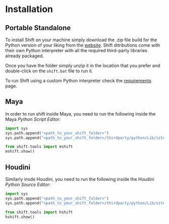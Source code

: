 # Installation

## Portable Standalone

To install Shift on your machine simply download the .zip file build for the Python version of your liking from the [website](https://https://www.inbibo.co.uk/shift). Shift ditributions come with their own Python interpreter with all the required third-party libraries already packaged.

Once you have the folder simply unzip it in the location that you prefer and double-click on the `shift.bat` file to run it.

To run Shift using a custom Python interpreter check the [requirements](requirements.md) page.

## Maya

In order to run shift inside Maya, you need to run the following inside the Maya *Python Script Editor*:

```python
import sys
sys.path.append("<path_to_your_shift_folder>")
sys.path.append("<path_to_your_shift_folder>/thirdparty/python/Lib/site-packages")

from shift.tools import mshift
mshift.show()
```

## Houdini

Similarly insde Houdini, you need to run the following inside the Houdini *Python Source Editor*:

```python
import sys
sys.path.append("<path_to_your_shift_folder>")
sys.path.append("<path_to_your_shift_folder>/thirdparty/python/Lib/site-packages")

from shift.tools import hshift
hshift.show()
```
